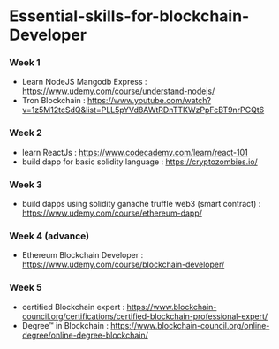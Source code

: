 # Essential-skills-for-blockchain-Developer

### Week 1 

* Learn NodeJS Mangodb Express : https://www.udemy.com/course/understand-nodejs/
* Tron Blockchain : https://www.youtube.com/watch?v=1z5M12tcSdQ&list=PLL5pYVd8AWtRDnTTKWzPpFcBT9nrPCQt6

### Week 2 

* learn ReactJs : https://www.codecademy.com/learn/react-101
* build dapp for basic solidity language : https://cryptozombies.io/

### Week 3

* build dapps using solidity ganache truffle web3 (smart contract) : https://www.udemy.com/course/ethereum-dapp/

### Week 4 (advance)

* Ethereum Blockchain Developer : https://www.udemy.com/course/blockchain-developer/

### Week 5 

* certified Blockchain expert : https://www.blockchain-council.org/certifications/certified-blockchain-professional-expert/
* Degree™ in Blockchain : https://www.blockchain-council.org/online-degree/online-degree-blockchain/
